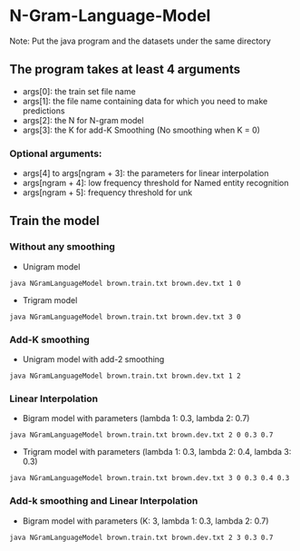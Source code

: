 # N-Gram-Language-Model
Note: Put the java program and the datasets under the same directory

## The program takes at least 4 arguments
- args[0]: the train set file name
- args[1]: the file name containing data for which you need to make predictions
- args[2]: the N for N-gram model
- args[3]: the K for add-K Smoothing (No smoothing when K = 0)

### Optional arguments:
- args[4] to args[ngram + 3]: the parameters for linear interpolation
- args[ngram + 4]: low frequency threshold for Named entity recognition
- args[ngram + 5]: frequency threshold for unk

## Train the model 
### Without any smoothing
- Unigram model
```
java NGramLanguageModel brown.train.txt brown.dev.txt 1 0
```
- Trigram model
```
java NGramLanguageModel brown.train.txt brown.dev.txt 3 0
```
### Add-K smoothing
- Unigram model with add-2 smoothing
```
java NGramLanguageModel brown.train.txt brown.dev.txt 1 2
```

### Linear Interpolation
- Bigram model with parameters (lambda 1: 0.3, lambda 2: 0.7)
```
java NGramLanguageModel brown.train.txt brown.dev.txt 2 0 0.3 0.7
```

- Trigram model with parameters (lambda 1: 0.3, lambda 2: 0.4, lambda 3: 0.3)
```
java NGramLanguageModel brown.train.txt brown.dev.txt 3 0 0.3 0.4 0.3
```

### Add-k smoothing and Linear Interpolation 
- Bigram model with parameters (K: 3, lambda 1: 0.3, lambda 2: 0.7)
```
java NGramLanguageModel brown.train.txt brown.dev.txt 2 3 0.3 0.7
```


